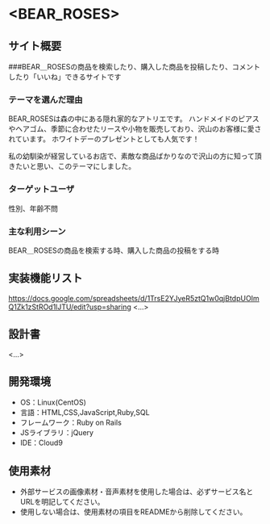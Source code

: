 # <BEAR_ROSES>

## サイト概要
###BEAR＿ROSESの商品を検索したり、購入した商品を投稿したり、コメントしたり「いいね」できるサイトです


### テーマを選んだ理由
BEAR_ROSESは森の中にある隠れ家的なアトリエです。
ハンドメイドのピアスやヘアゴム、季節に合わせたリースや小物を販売しており、沢山のお客様に愛されています。
ホワイトデーのプレゼントとしても人気です！

私の幼馴染が経営しているお店で、素敵な商品ばかりなので沢山の方に知って頂きたいと思い、このテーマにしました。


### ターゲットユーザ
性別、年齢不問


### 主な利用シーン
BEAR＿ROSESの商品を検索する時、購入した商品の投稿をする時

## 実装機能リスト
https://docs.google.com/spreadsheets/d/1TrsE2YJyeR5ztQ1w0qjBtdpUOImQ1Zk1zStROd1lJTU/edit?usp=sharing
<...>

## 設計書
<...>

## 開発環境
- OS：Linux(CentOS)
- 言語：HTML,CSS,JavaScript,Ruby,SQL
- フレームワーク：Ruby on Rails
- JSライブラリ：jQuery
- IDE：Cloud9

## 使用素材
- 外部サービスの画像素材・音声素材を使用した場合は、必ずサービス名とURLを明記してください。
- 使用しない場合は、使用素材の項目をREADMEから削除してください。